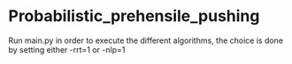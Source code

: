 # Probabilistic_prehensile_pushing
Run main.py in order to execute the different algorithms, the choice is done by setting either -rrt=1 or -nlp=1

